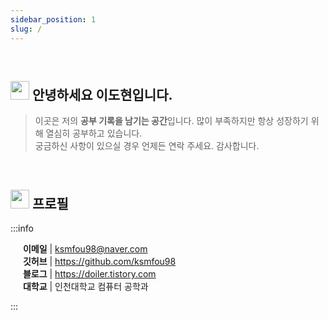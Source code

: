 ```yaml
---
sidebar_position: 1
slug: /
---
```


<br />

## <img src="https://media.giphy.com/media/ObNTw8Uzwy6KQ/giphy.gif" width="30px" /> 안녕하세요 이도현입니다.

> 이곳은 저의 <b>공부 기록을 남기는 공간</b>입니다. 많이 부족하지만 항상 성장하기 위해 열심히 공부하고 있습니다.  
> 궁금하신 사항이 있으실 경우 언제든 연락 주세요. 감사합니다.

<br />

## <img src="https://abs-0.twimg.com/emoji/v2/svg/1f64b-200d-2642-fe0f.svg" width="30px" /> 프로필

:::info

<img src="https://abs-0.twimg.com/emoji/v2/svg/1f4e9.svg" width="16" /> <b>이메일</b> | ksmfou98@naver.com
<br />
<img src="https://abs-0.twimg.com/emoji/v2/svg/1f468-200d-1f4bb.svg" width="16" /> <b>깃허브</b> | <a href="https://github.com/ksmfou98">https://github.com/ksmfou98</a>
<br />
<img src="https://abs-0.twimg.com/emoji/v2/svg/1f4d2.svg" width="16" /> <b>블로그</b> | <a href="https://doiler.tistory.com">https://doiler.tistory.com</a>
<br />
<img src="https://abs-0.twimg.com/emoji/v2/svg/1f3eb.svg" width="16" /> <b>대학교</b> | 인천대학교 컴퓨터 공학과
<br />

:::

<br />
